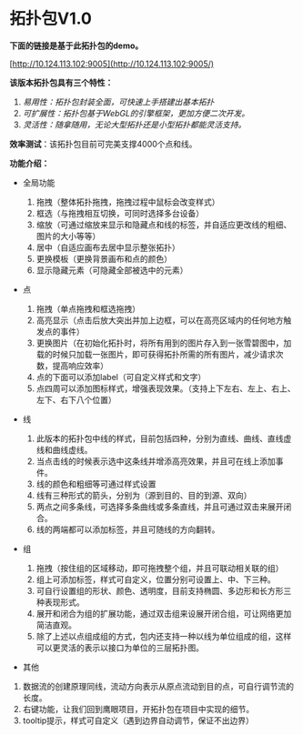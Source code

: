 # 拓扑包V1.0

**下面的链接是基于此拓扑包的demo。**

[http://10.124.113.102:9005](http://10.124.113.102:9005/)

**该版本拓扑包具有三个特性：**

1. *易用性：拓扑包封装全面，可快速上手搭建出基本拓扑*
2. *可扩展性：拓扑包基于WebGL的引擎框架，更加方便二次开发。*
3. *灵活性：随拿随用，无论大型拓扑还是小型拓扑都能灵活支持。*

**效率测试**：该拓扑包目前可完美支撑4000个点和线。

**功能介绍：**

- 全局功能

   1. 拖拽（整体拓扑拖拽，拖拽过程中鼠标会改变样式）
   2. 框选（与拖拽相互切换，可同时选择多台设备）
   3. 缩放（可通过缩放来显示和隐藏点和线的标签，并自适应更改线的粗细、图片的大小等等）
   4. 居中（自适应画布去居中显示整张拓扑）
   5. 更换模板（更换背景画布和点的颜色）
   6. 显示隐藏元素（可隐藏全部被选中的元素）

- 点

   1. 拖拽（单点拖拽和框选拖拽）
   2. 高亮显示（点击后放大突出并加上边框，可以在高亮区域内的任何地方触发点的事件）
   3. 更换图片（在初始化拓扑时，将所有用到的图片存入到一张雪碧图中，加载的时候只加载一张图片，即可获得拓扑所需的所有图片，减少请求次数，提高响应效率）
   4. 点的下面可以添加label（可自定义样式和文字）
   5. 点四周可以添加图标样式，增强表现效果。（支持上下左右、左上、右上、左下、右下八个位置）

- 线

   1. 此版本的拓扑包中线的样式，目前包括四种，分别为直线、曲线、直线虚线和曲线虚线。
   2. 当点击线的时候表示选中这条线并增添高亮效果，并且可在线上添加事件。
   3. 线的颜色和粗细等可通过样式设置
   4. 线有三种形式的箭头，分别为（源到目的、目的到源、双向）
   5. 两点之间多条线，可选择多条曲线或多条直线，并且可通过双击来展开闭合。
   6. 线的两端都可以添加标签，并且可随线的方向翻转。

- 组

   1. 拖拽（按住组的区域移动，即可拖拽整个组，并且可联动相关联的组）
   2. 组上可添加标签，样式可自定义，位置分别可设置上、中、下三种。
   3. 可自行设置组的形状、颜色、透明度，目前支持椭圆、多边形和长方形三种表现形式。
   4. 展开和闭合为组的扩展功能，通过双击组来设展开闭合组，可让网络更加简洁直观。
   5. 除了上述以点组成组的方式，包内还支持一种以线为单位组成的组，这样可以更灵活的表示以接口为单位的三层拓扑图。

- 其他

1. 数据流的创建原理同线，流动方向表示从原点流动到目的点，可自行调节流的长度。
2. 右键功能，让我们回到鹰眼项目，开拓扑包在项目中实现的细节。
3. tooltip提示，样式可自定义（遇到边界自动调节，保证不出边界）